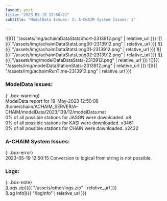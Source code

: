 ```yaml
---
layout: post
title: "2023-05-19 12:50:21"
subtitle: "ModelData Issues: 3; A-CHAIM System Issues: 1"

---
```


![]({{ "/assets/img/achaimDataStatsShort-2313912.png" | relative_url }})
![]({{ "/assets/img/achaimDataStatsLong00-2313912.png" | relative_url }})
![]({{ "/assets/img/achaimDataStatsLong01-2313912.png" | relative_url }})
![]({{ "/assets/img/achaimDataStatsLong02-2313912.png" | relative_url }})
![]({{ "/assets/img/modelDataDataStats-2313912.png" | relative_url }})
![]({{ "/assets/img/modelDataStationStats-2313912.png" | relative_url }})
![]({{ "/assets/img/achaimRunTime-2313912.png" | relative_url }})


### ModelData Issues:  
  
{: .box-warning}  
 ModelData report for 19-May-2023 12:50:08   
 /home/chaim/ACHAIM_SERVER/A-CHAIM/modelData/2023/139/12/modelData.mat   
 0% of all possible stations for JASON were downloaded. x8   
 0% of all possible stations for KASI were downloaded. x3461   
 0% of all possible stations for CHAIN were downloaded. x2422   
  
### A-CHAIM System Issues:  
  
{: .box-error}  
2023-05-19 12:50:15 Conversion to logical from string is not possible.  

### Logs:  
  
{: .box-note}  
[Logs.zip]({{ "/assets/other/logs.zip" | relative_url }})  
[Log Info]({{ "/logInfo" | relative_url }})  
